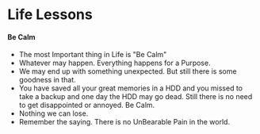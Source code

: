 # Life Lessons

#### Be Calm

- The most Important thing in Life is "Be Calm"
- Whatever may happen. Everything happens for a Purpose. 
- We may end up with something unexpected. But still there is some goodness in that.
- You have saved all your great memories in a HDD and you missed to take a backup and one day the HDD may go dead. Still there is no need to get disappointed or annoyed. Be Calm.
- Nothing we can lose. 
- Remember the saying. There is no UnBearable Pain in the world. 

